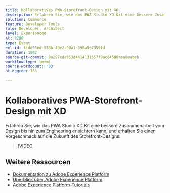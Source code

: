 ```yaml
---
title: Kollaboratives PWA-Storefront-Design mit XD
description: Erfahren Sie, wie das PWA Studio XD Kit eine bessere Zusammenarbeit vom Design bis hin zum Engineering erleichtern kann, und erhalten Sie einen Vorgeschmack auf die Zukunft des Storefront-Designs.
solution: Commerce
feature: Developer Tools
role: Developer, Architect
level: Experienced
kt: 9200
type: Event
exl-id: ffdd55ed-538b-40e2-99a1-399a5e7359fd
duration: 1802
source-git-commit: 9a297cda953d4414131657f9ac84580aea0eabeb
workflow-type: tm+mt
source-wordcount: '83'
ht-degree: 15%

---
```


# Kollaboratives PWA-Storefront-Design mit XD

Erfahren Sie, wie das PWA Studio XD Kit eine bessere Zusammenarbeit vom Design bis hin zum Engineering erleichtern kann, und erhalten Sie einen Vorgeschmack auf die Zukunft des Storefront-Designs.

>[!VIDEO](https://video.tv.adobe.com/v/337725/?quality=12&learn=on&hidetitle=true)

## Weitere Ressourcen

- [Dokumentation zu Adobe Experience Platform](https://experienceleague.adobe.com/docs/experience-platform.html?lang=de)
- [Überblick über Adobe Experience Platform](https://experienceleague.adobe.com/docs/experience-platform/landing/home.html?lang=de)
- [Adobe Experience Platform-Tutorials](https://experienceleague.adobe.com/docs/platform-learn/tutorials/overview.html?lang=de)

